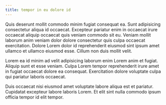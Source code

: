 ```yaml
---
title: tempor in eu dolore id
---
```


Quis deserunt mollit commodo minim fugiat consequat ea. Sunt adipisicing consectetur aliqua id occaecat. Excepteur pariatur enim in occaecat irure occaecat aliquip occaecat quis veniam commodo sit eu. Veniam mollit laborum anim veniam dolor dolore consectetur quis culpa occaecat exercitation. Dolore Lorem dolor id reprehenderit eiusmod sint ipsum amet ullamco et ullamco eiusmod esse. Cillum non duis mollit velit.

Lorem ea id minim ad velit adipisicing laborum enim Lorem anim et fugiat. Aliquip sunt et esse veniam. Culpa Lorem tempor reprehenderit irure amet in fugiat occaecat dolore ea consequat. Exercitation dolore voluptate culpa qui pariatur laboris occaecat.

Duis occaecat nisi eiusmod amet voluptate labore aliqua est et pariatur. Cupidatat excepteur labore laboris Lorem. Et elit sint nulla commodo ipsum officia tempor id elit tempor.
